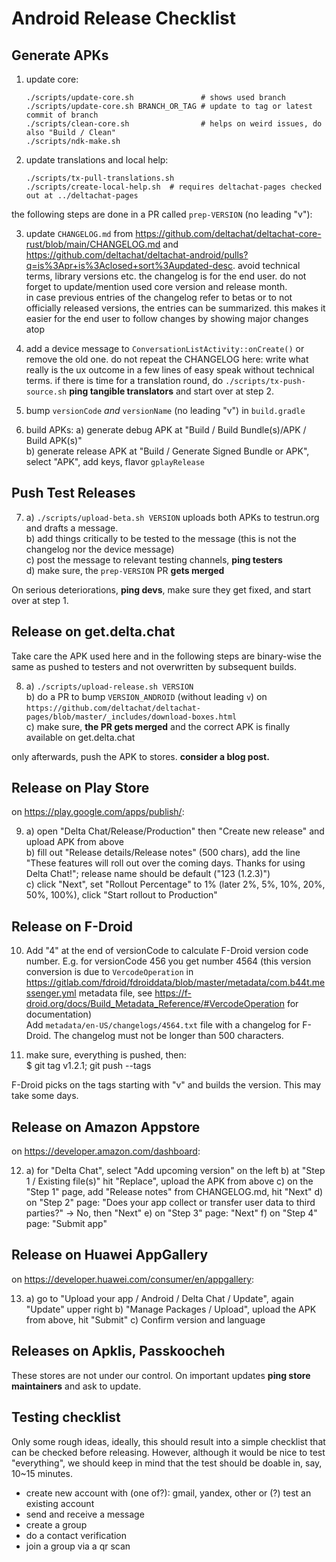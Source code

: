 # Android Release Checklist


## Generate APKs

1. update core:
   ```
   ./scripts/update-core.sh               # shows used branch
   ./scripts/update-core.sh BRANCH_OR_TAG # update to tag or latest commit of branch
   ./scripts/clean-core.sh                # helps on weird issues, do also "Build / Clean"
   ./scripts/ndk-make.sh
   ```

2. update translations and local help:
   ```
   ./scripts/tx-pull-translations.sh
   ./scripts/create-local-help.sh  # requires deltachat-pages checked out at ../deltachat-pages
   ```

the following steps are done in a PR called `prep-VERSION` (no leading "v"):

3. update `CHANGELOG.md`
   from <https://github.com/deltachat/deltachat-core-rust/blob/main/CHANGELOG.md>
   and <https://github.com/deltachat/deltachat-android/pulls?q=is%3Apr+is%3Aclosed+sort%3Aupdated-desc>.
   avoid technical terms, library versions etc. the changelog is for the end user.
   do not forget to update/mention used core version and release month.  
   in case previous entries of the changelog refer to betas or to not officially released versions,
   the entries can be summarized.
   this makes it easier for the end user to follow changes by showing major changes atop

4. add a device message to `ConversationListActivity::onCreate()` or remove the old one.
   do not repeat the CHANGELOG here: write what really is the ux outcome
   in a few lines of easy speak without technical terms.
   if there is time for a translation round, do `./scripts/tx-push-source.sh`
   **ping tangible translators** and start over at step 2.

5. bump `versionCode` _and_ `versionName` (no leading "v") in `build.gradle`

6. build APKs:
   a) generate debug APK at "Build / Build Bundle(s)/APK / Build APK(s)"  
   b) generate release APK at "Build / Generate Signed Bundle or APK",
      select "APK", add keys, flavor `gplayRelease`


## Push Test Releases

7. a) `./scripts/upload-beta.sh VERSION` uploads both APKs to testrun.org and drafts a message.  
   b) add things critically to be tested to the message (this is not the changelog nor the device message)  
   c) post the message to relevant testing channels, **ping testers**  
   d) make sure, the `prep-VERSION` PR **gets merged**

On serious deteriorations, **ping devs**, make sure they get fixed, and start over at step 1.


## Release on get.delta.chat

Take care the APK used here and in the following steps
are binary-wise the same as pushed to testers and not overwritten by subsequent builds.

8. a) `./scripts/upload-release.sh VERSION`  
   b) do a PR to bump `VERSION_ANDROID` (without leading `v`) on
      `https://github.com/deltachat/deltachat-pages/blob/master/_includes/download-boxes.html`  
   c) make sure, **the PR gets merged**
      and the correct APK is finally available on get.delta.chat

only afterwards, push the APK to stores. **consider a blog post.**


## Release on Play Store

on <https://play.google.com/apps/publish/>:

9. a) open "Delta Chat/Release/Production"
      then "Create new release" and upload APK from above  
   b) fill out "Release details/Release notes" (500 chars), add the line
      "These features will roll out over the coming days. Thanks for using Delta Chat!";
      release name should be default ("123 (1.2.3)")  
   c) click "Next", set "Rollout Percentage" to 1% (later 2%, 5%, 10%, 20%, 50%, 100%),
      click "Start rollout to Production"


## Release on F-Droid

10. Add "4" at the end of versionCode to calculate F-Droid version code number.
    E.g. for versionCode 456 you get number 4564
    (this version conversion is due to `VercodeOperation` in
    <https://gitlab.com/fdroid/fdroiddata/blob/master/metadata/com.b44t.messenger.yml>
    metadata file, see <https://f-droid.org/docs/Build_Metadata_Reference/#VercodeOperation> for
    documentation)  
    Add `metadata/en-US/changelogs/4564.txt` file with a changelog for F-Droid.
    The changelog must not be longer than 500 characters.

11. make sure, everything is pushed, then:  
    $ git tag v1.2.1; git push --tags
    
F-Droid picks on the tags starting with "v" and builds the version.
This may take some days.


## Release on Amazon Appstore

on <https://developer.amazon.com/dashboard>:

12. a) for "Delta Chat", select "Add upcoming version" on the left
    b) at "Step 1 / Existing file(s)" hit "Replace", upload the APK from above
    c) on the "Step 1" page, add "Release notes" from CHANGELOG.md, hit "Next"
    d) on "Step 2" page: "Does your app collect or transfer user data to third parties?" -> No, then "Next"
    e) on "Step 3" page: "Next"
    f) on "Step 4" page: "Submit app"


## Release on Huawei AppGallery

on <https://developer.huawei.com/consumer/en/appgallery>:

13. a) go to "Upload your app / Android / Delta Chat / Update", again "Update" upper right
    b) "Manage Packages / Upload", upload the APK from above, hit "Submit"
    c) Confirm version and language


## Releases on Apklis, Passkoocheh

These stores are not under our control.
On important updates **ping store maintainers** and ask to update.


## Testing checklist

Only some rough ideas, ideally, this should result into a simple checklist
that can be checked before releasing.
However, although it would be nice to test "everything", we should keep in mind
that the test should be doable in, say, 10~15 minutes.
- create new account with (one of?): gmail, yandex, other
  or (?) test an existing account
- send and receive a message
- create a group
- do a contact verification
- join a group via a qr scan
